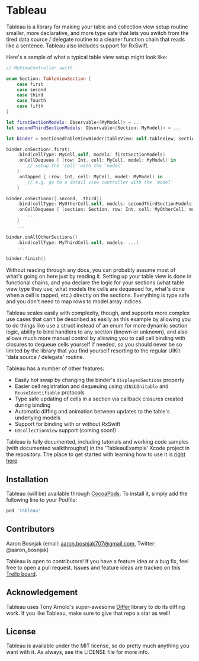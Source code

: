 # Tableau

Tableau is a library for making your table and collection view setup routine smaller, more declarative, and more type safe that lets you switch 
from the tired data source / delegate routine to a cleaner function chain that reads like a sentence. Tableau also includes support for RxSwift.

Here's a sample of what a typical table view setup might look like:

```swift
// MyViewController.swift

enum Section: TableViewSection {
    case first
    case second
    case third
    case fourth
    case fifth
}

let firstSectionModels: Observable<[MyModel]> = ...
let secondThirdSectionModels: Observable<[Section: MyModel]> = ...

let binder = SectionedTableViewBinder(tableView: self.tableView, sectionedBy: Section.self)

binder.onSection(.first)
    .bind(cellType: MyCell.self, models: firstSectionModels)
    .onCellDequeue { (row: Int, cell: MyCell, model: MyModel) in
        // setup the 'cell' with the 'model'
    }
    .onTapped { (row: Int, cell: MyCell, model: MyModel) in
        // e.g. go to a detail view controller with the 'model'
    }

binder.onSections([.second, .third])
    .bind(cellType: MyOtherCell.self, models: secondThirdSectionModels)
    .onCellDequeue { (section: Section, row: Int, cell: MyOtherCell, model: MyModel) in
        ...
    }
    ...
    
binder.onAllOtherSections()
    .bind(cellType: MyThirdCell.self, models: ...)
    ...

binder.finish()
```

Without reading through any docs, you can probably assume most of what's going on here just by reading it. Setting up your table view is 
done in functional chains, and you declare the logic for your sections (what table view type they use, what models the cells are dequeued for,
what's done when a cell is tapped, etc.) directly on the sections. Everything is type safe and you don't need to map rows to model array 
indices. 

Tableau scales easily with complexity, though, and supports more complex use cases that can't be described as easily as this example by
allowing you to do things like use a struct instead of an enum for more dynamic section logic, ability to bind handlers to any section (known or
unknown), and also allows much more manual control by allowing you to call cell binding with closures to dequeue cells yourself if needed, so 
you should never be so limited by the library that you find yourself resorting to the regular UIKit 'data source / delegate' routine. 

Tableau has a number of other features:
- Easily hot swap by changing the binder's `displayedSections` property
- Easier cell registration and dequeuing using  `UINibInitable` and `ReuseIdentifiable` protocols
- Type safe updating of cells in a section via callback closures created during binding
- Automatic diffing and animation between updates to the table's underlying models
- Support for binding with or without RxSwift
- `UICollectionView` support (coming soon!)

Tableau is fully documented, including tutorials and working code samples (with documented walkthroughs!) in the 'TableauExample' Xcode 
project in the repository. The place to get started with learning how to use it is [right here](Documentation/GettingStarted.md).

## Installation

Tableau (will be) available through [CocoaPods](http://cocoapods.org). To install it, simply add the following line to your Podfile:

```ruby
pod 'Tableau'
```

## Contributors

Aaron Bosnjak (email: aaron.bosnjak707@gmail.com, Twitter: @aaron_bosnjak)

Tableau is open to contributors! If you have a feature idea or a bug fix, feel free to open a pull request. Issues and feature ideas are tracked on
this [Trello board](https://trello.com/b/8knAHovD/tableau).

## Acknowledgement

Tableau uses Tony Arnold's super-awesome [Differ](https://github.com/tonyarnold/Differ) library to do its diffing work. If you like Tableau, make
sure to give that repo a star as well!

## License

Tableau is available under the MIT license, so do pretty much anything you want with it. As always, see the LICENSE file for more info.
